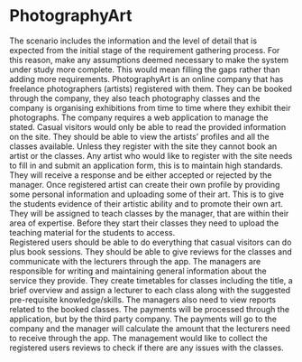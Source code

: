 # PhotographyArt
The scenario includes the information and the level of detail that is expected from the initial stage of the requirement gathering process. For this reason, make any assumptions deemed necessary to make the system under study more complete. This would mean filling the gaps rather than adding more requirements. 
PhotographyArt is an online company that has freelance photographers (artists) registered with them. They can be booked through the company, they also teach photography classes and the company is organising exhibitions from time to time where they exhibit their photographs. The company requires a web application to manage the stated.
Casual visitors would only be able to read the provided information on the site. They should be able to view the artists’ profiles and all the classes available. Unless they register with the site they cannot book an artist or the classes. Any artist who would like to register with the site needs to fill in and submit an application form, this is to maintain high standards. They will receive a response and be either accepted or rejected by the manager. 
Once registered artist can create their own profile by providing some personal information and uploading some of their art. This is to give the students evidence of their artistic ability and to promote their own art. They will be assigned to teach classes by the manager, that are within their area of expertise. Before they start their classes they need to upload the teaching material for the students to access.  
Registered users should be able to do everything that casual visitors can do plus book sessions. They should be able to give reviews for the classes and communicate with the lecturers through the app. 
The managers are responsible for writing and maintaining general information about the service they provide. They create timetables for classes including the title, a brief overview and assign a lecturer to each class along with the suggested pre-requisite knowledge/skills. 
The managers also need to view reports related to the booked classes. The payments will be processed through the application, but by the third party company. The payments will go to the company and the manager will calculate the amount that the lecturers need to receive through the app. The management would like to collect the registered users reviews to check if there are any issues with the classes.
